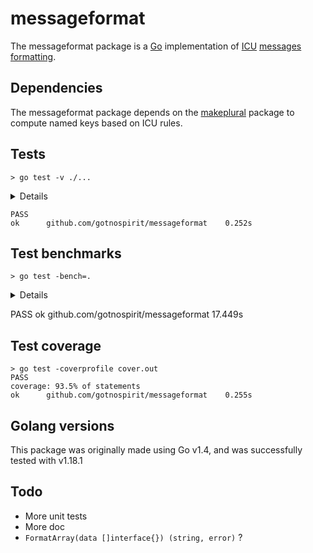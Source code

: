 # messageformat

The messageformat package is a [Go](http://golang.org/) implementation of [ICU](http://site.icu-project.org/) [messages formatting](http://userguide.icu-project.org/formatparse/messages).

## Dependencies

The messageformat package depends on the [makeplural](http://github.com/gotnospirit/makeplural) package to compute named keys based on ICU rules.

## Tests

	> go test -v ./...
<details>
  <summary>Details</summary>

	=== RUN   TestLiteral
	- Got expected value <>
	- Got expected value <\>
	- Got expected value <\\>
	- Got expected value <\\\>
	- Got expected value <\q\>
	- Got expected value <test\>
	- Got expected value <
	>
	- Got expected value <\n>
	- Got expected value < This is
	a string">
	- Got expected value <日本語>
	- Got expected value <Hello, 世界>
	--- PASS: TestLiteral (0.00s)
	=== RUN   TestSetPluralFunction
	- Got expected exception <PluralFunctionRequired>
	- Got expected value <2>
	--- PASS: TestSetPluralFunction (0.00s)
	=== RUN   TestSelectOrdinal
	- Got expected value <The 0th floor.>
	- Got expected value <The 1st floor.>
	- Got expected value <The 2nd floor.>
	- Got expected value <The 3.00rd floor.>
	- Got expected value <The 4th floor.>
	- Got expected value <The 101st floor.>
	- Got expected value <The #th floor.>
	- Got expected exception <toString: Unsupported type: struct {}>
	--- PASS: TestSelectOrdinal (0.00s)
	=== RUN   TestParseException
	- Got expected exception <ParseError: `UnbalancedBraces` at 1>
	- Got expected exception <ParseError: `UnbalancedBraces` at 3>
	- Got expected exception <ParseError: `InvalidFormat` at 1>
	- Got expected exception <ParseError: `UnbalancedBraces` at 2>
	- Got expected exception <ParseError: `UnbalancedBraces` at 12>
	- Got expected exception <ParseError: `UnbalancedBraces` at 17>
	- Got expected exception <ParseError: `UnbalancedBraces` at 20>
	- Got expected exception <ParseError: `UnbalancedBraces` at 20>
	- Got expected exception <ParseError: `UnbalancedBraces` at 17>
	- Got expected exception <ParseError: `UnbalancedBraces` at 19>
	- Got expected exception <ParseError: `InvalidExpr` at 1>
	- Got expected exception <ParseError: `InvalidExpr` at 3>
	- Got expected exception <ParseError: `MissingVarName` at 1>
	- Got expected exception <ParseError: `MissingVarName` at 8>
	- Got expected exception <ParseError: `MissingVarName` at 5>
	- Got expected exception <ParseError: `MissingVarName` at 2>
	- Got expected exception <ParseError: `InvalidFormat` at 3>
	- Got expected exception <ParseError: `InvalidFormat` at 3>
	- Got expected exception <ParseError: `InvalidFormat` at 4>
	- Got expected exception <ParseError: `InvalidFormat` at 4>
	- Got expected exception <ParseError: `InvalidFormat` at 1>
	- Got expected exception <ParseError: `InvalidFormat` at 1>
	- Got expected exception <ParseError: `InvalidFormat` at 9>
	- Got expected exception <ParseError: `UnknownType: `SELECT`` at 11>
	- Got expected exception <ParseError: `MissingChoiceName` at 12>
	- Got expected exception <ParseError: `MissingChoiceName` at 22>
	- Got expected exception <ParseError: `MissingChoiceName` at 19>
	- Got expected exception <ParseError: `MissingChoiceName` at 29>
	- Got expected exception <ParseError: `MissingChoiceName` at 12>
	- Got expected exception <ParseError: `MissingChoiceName` at 22>
	- Got expected exception <ParseError: `MissingChoiceName` at 20>
	- Got expected exception <ParseError: `MissingChoiceName` at 21>
	- Got expected exception <ParseError: `MissingChoiceName` at 31>
	- Got expected exception <ParseError: `MalformedOption` at 10>
	- Got expected exception <ParseError: `MalformedOption` at 17>
	- Got expected exception <ParseError: `MalformedOption` at 10>
	- Got expected exception <ParseError: `MissingChoiceContent` at 16>
	- Got expected exception <ParseError: `MissingChoiceContent` at 23>
	- Got expected exception <ParseError: `MissingChoiceContent` at 16>
	- Got expected exception <ParseError: `MissingMandatoryChoice` at 28>
	- Got expected exception <ParseError: `MissingMandatoryChoice` at 35>
	- Got expected exception <ParseError: `MissingMandatoryChoice` at 28>
	- Got expected exception <ParseError: `UnexpectedExtension` at 18>
	- Got expected exception <ParseError: `UnexpectedExtension` at 25>
	- Got expected exception <ParseError: `UnsupportedExtension: `factor`` at 18>
	- Got expected exception <ParseError: `MissingOffsetValue` at 19>
	- Got expected exception <ParseError: `BadCast` at 23>
	- Got expected exception <ParseError: `BadCast` at 20>
	- Got expected exception <ParseError: `BadCast` at 22>
	- Got expected exception <ParseError: `InvalidOffsetValue` at 21>
	--- PASS: TestParseException (0.00s)
	=== RUN   TestNested
	- Got expected value <1>
	- Got expected value <deep in the heart.>
	- Got expected value <deep in the heart.>
	- Got expected value <I have 0 friends but one enemy..>
	- Got expected value <I have # friends but # enemies..>
	--- PASS: TestNested (0.00s)
	=== RUN   TestEscaped
	- Got expected value <#>
	- Got expected value <\\>
	- Got expected value <{>
	- Got expected value <}>
	- Got expected value <{ 5 is a # }>
	- Got expected value <{{{4}}}>
	- Got expected value <日{本}語>
	- Got expected value <he\\#ll\\\{o\\} ##!>
	--- PASS: TestEscaped (0.00s)
	=== RUN   TestNonAscii
	- Got expected value <猫 キティ。。。>
	--- PASS: TestNonAscii (0.00s)
	=== RUN   TestMultiline
	- Got expected value <He>
	- Got expected value <She>
	- Got expected value <They>
	- Got expected value <He found 1 result.>
	- Got expected value <She found 1 result.>
	- Got expected value <He found
	    2 results in 1 category !.>
	- Got expected value <They found
	    2 results in 2 categories !.>
	- Got expected value <1 result, 2 categories.>
	- Got expected value <2 results, 1 category.>
	- Got expected value <2 results, 2 categories.>
	- Got expected value <He found 1 result in 2 categories.>
	- Got expected value <She found 1 result in 2 categories.>
	- Got expected value <He found 2 results in 1 category.>
	- Got expected value <They found 2 results in 2 categories.>
	--- PASS: TestMultiline (0.00s)
	=== RUN   TestRegister
	- Got expected exception <ParserAlreadyRegistered>
	- Got expected exception <ParserAlreadyRegistered>
	- Got expected exception <ParserAlreadyRegistered>
	- Got expected exception <ParserAlreadyRegistered>
	- Got expected exception <ParseError: `UndefinedParseFunc: `noparse`` at 10>
	- Got expected exception <UndefinedFormatFunc: `noeval`>
	--- PASS: TestRegister (0.00s)
	=== RUN   TestPlural
	- Got expected value <You have -1 tasks remaining.>
	- Got expected value <You have one task remaining.>
	- Got expected value <You have the answer to the life, the universe and everything tasks remaining.>
	- Got expected value <b>
	- Got expected value <a>
	- Got expected value <a>
	- Got expected exception <toString: Unsupported type: struct {}>
	--- PASS: TestPlural (0.00s)
	=== RUN   TestPluralOffsetExtension
	- Got expected value <You didnt add this to your profile.>
	- Got expected value <You added this to your profile.>
	- Got expected value <You and one other person added this to their profile.>
	- Got expected value <You and 2 others added this to their profiles.>
	--- PASS: TestPluralOffsetExtension (0.00s)
	=== RUN   TestSelect
	- Got expected value <He liked this.>
	- Got expected value <She liked this.>
	- Got expected value <They liked this.>
	- Got expected value <He liked this.>
	- Got expected value <She liked this.>
	- Got expected value <They liked this.>
	- Got expected value <!black, and mortimer!>
	- Got expected value <black, and mortimer!>
	- Got expected value <#black\, and mortimer#>
	- Got expected value <Hello Kitty>
	- Got expected value <Hello World>
	- Got expected value <True>
	- Got expected value <False>
	- Got expected exception <toString: Unsupported type: struct {}>
	--- PASS: TestSelect (0.00s)
	=== RUN   TestIsWhitespace
	--- PASS: TestIsWhitespace (0.00s)
	=== RUN   TestWhitespace
	Successfully returns `h`, 2
	Successfully returns `h`, 2
	Successfully returns ` `, 2
	--- PASS: TestWhitespace (0.00s)
	=== RUN   TestToString
	Successfully returns the expected value: ``
	Successfully returns the expected value: ``
	Successfully returns the expected value: `I am a string`
	Successfully returns the expected value: `42`
	Successfully returns the expected value: `0.305`
	Successfully returns the expected value: `true`
	--- PASS: TestToString (0.00s)
	=== RUN   TestToStringNumericTypes
	Successfully returns the expected value: `255`
	Successfully returns the expected value: `123456`
	Successfully returns the expected value: `255`
	Successfully returns the expected value: `65535`
	Successfully returns the expected value: `4294967295`
	Successfully returns the expected value: `18446744073709551615`
	Successfully returns the expected value: `-123456`
	Successfully returns the expected value: `-128`
	Successfully returns the expected value: `127`
	Successfully returns the expected value: `-32768`
	Successfully returns the expected value: `32767`
	Successfully returns the expected value: `-2147483648`
	Successfully returns the expected value: `2147483647`
	Successfully returns the expected value: `-9223372036854775808`
	Successfully returns the expected value: `9223372036854775807`
	Successfully returns the expected value: `3.14`
	Successfully returns the expected value: `0.000000000314`
	Successfully returns the expected value: `(1.23+9.87i)`
	Successfully returns the expected value: `(1.23+9.87i)`
	Successfully returns the expected value: `(1.23+9.87i)`
	Successfully returns the expected value: `97`
	Successfully returns the expected value: `075bcd15`
	--- PASS: TestToStringNumericTypes (0.00s)
	=== RUN   TestToStringBool
	Successfully returns the expected value: `true`
	Successfully returns the expected value: `false`
	--- PASS: TestToStringBool (0.00s)
	=== RUN   TestToStringTimeDuration
	Successfully returns the expected value: `87672h0m0s`
	--- PASS: TestToStringTimeDuration (0.00s)
	=== RUN   TestToStringStringer
	Successfully returns the expected value: `1`
	Successfully returns the expected value: `2`
	--- PASS: TestToStringStringer (0.00s)
	=== RUN   TestVar
	- Got expected value <Hello キティ>
	- Got expected value <leila>
	- Got expected value <>
	- Got expected value <>
	- Got expected value <My name is yoda>
	- Got expected value <My name is chewy...>
	- Got expected value <Hey luke, i'm your father!>
	- Got expected value <chewy is my name>
	- Got expected exception <toString: Unsupported type: struct {}>
	--- PASS: TestVar (0.00s)
</details>

	PASS
	ok      github.com/gotnospirit/messageformat    0.252s

## Test benchmarks

	> go test -bench=.
<details>
  <summary>Details</summary>

	goos: windows
	goarch: amd64
	pkg: github.com/gotnospirit/messageformat
	cpu: Intel(R) Core(TM) i7-4710HQ CPU @ 2.50GHz
	BenchmarkLiteral-8                       6423349               184.6 ns/op
	BenchmarkSelectOrdinal-8                 2440293               473.0 ns/op
	BenchmarkNested-8                        4074882               296.0 ns/op
	BenchmarkEscaped-8                       5898448               200.1 ns/op
	BenchmarkPluralNonInteger-8              2866503               419.0 ns/op
	BenchmarkPluralLiteralize-8              2360140               506.1 ns/op
	BenchmarkPluralOther-8                   2338374               511.0 ns/op
	BenchmarkPluralExactValue-8              2636702               458.4 ns/op
	BenchmarkPluralOffsetExtension-8         2514459               456.6 ns/op
	BenchmarkSelect-8                        4575456               263.1 ns/op
	BenchmarkVar-8                           5351002               222.3 ns/op
</details>

  PASS
  ok      github.com/gotnospirit/messageformat    17.449s

## Test coverage

	> go test -coverprofile cover.out
	PASS
	coverage: 93.5% of statements
	ok      github.com/gotnospirit/messageformat    0.255s

## Golang versions

This package was originally made using Go v1.4, and was successfully tested with v1.18.1

## Todo

* More unit tests
* More doc
* `FormatArray(data []interface{}) (string, error)` ?

